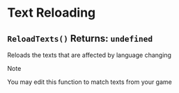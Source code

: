 # Text Reloading

## `ReloadTexts()` Returns: `undefined`
Reloads the texts that are affected by language changing
> [!NOTE]
> You may edit this function to match texts from your game